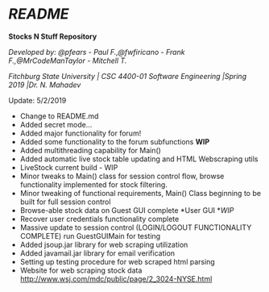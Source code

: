 _README_
=========================================================================================================

**Stocks N Stuff Repository**

_Developed by: @pfears - Paul F.,@fwfiricano - Frank F.,@MrCodeManTaylor - Mitchell T._


_Fitchburg State University | CSC 4400-01 Software Engineering |Spring 2019 |Dr. N. Mahadev_

Update: 5/2/2019
 * Change to README.md
 * Added secret mode...
 * Added major functionality for forum! 
 * Added some functionality to the forum subfunctions **WIP**
 * Added multithreading capability for Main()
 * Added automatic live stock table updating and HTML Webscraping utils
 * LiveStock current build - WIP
 * Minor tweaks to Main() class for session control flow, browse 
      functionality implemented for stock filtering.
 * Minor tweaking of functional requirements, Main() Class beginning to be built for full session control
 * Browse-able stock data on Guest GUI complete *User GUI **WIP*
 * Recover user credentials functionality complete
 * Massive update to session control (LOGIN/LOGOUT FUNCTIONALITY COMPLETE) run GuestGUIMain for testing
 * Added jsoup.jar library for web scraping utilization
 * Added javamail.jar library for email verification
 * Setting up testing procedure for web scraped html parsing
 * Website for web scraping stock data http://www.wsj.com/mdc/public/page/2_3024-NYSE.html
